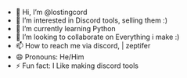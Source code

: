 - 👋 Hi, I’m @lostingcord
- 👀 I’m interested in Discord tools, selling them :)
- 🌱 I’m currently learning Python
- 💞️ I’m looking to collaborate on Everything i make :)
- 📫 How to reach me via discord, | zeptifer
- 😄 Pronouns: He/Him
- ⚡ Fun fact: I Like making discord tools

<!---
lostingcord/lostingcord is a ✨ special ✨ repository because its `README.md` (this file) appears on your GitHub profile.
You can click the Preview link to take a look at your changes.
--->

